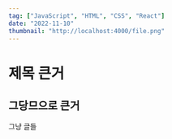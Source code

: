 ```yaml
---
tag: ["JavaScript", "HTML", "CSS", "React"]
date: "2022-11-10"
thumbnail: "http://localhost:4000/file.png"
---
```


# 제목 큰거

## 그당므으로 큰거

그냥 글들
